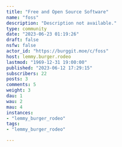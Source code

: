 ```yaml
---
title: "Free and Open Source Software" 
name: "foss"
description: "Description not available."
type: community
date: "2023-06-23 01:19:26"
draft: false
nsfw: false
actor_id: "https://burggit.moe/c/foss"
host: lemmy.burger.rodeo
lastmod: "1969-12-31 19:00:00"
published: "2023-06-12 17:29:15"
subscribers: 22
posts: 3
comments: 5
weight: 3
dau: 1
wau: 2
mau: 4
instances:
- "lemmy_burger_rodeo"
tags: 
- "lemmy_burger_rodeo"

---
```

